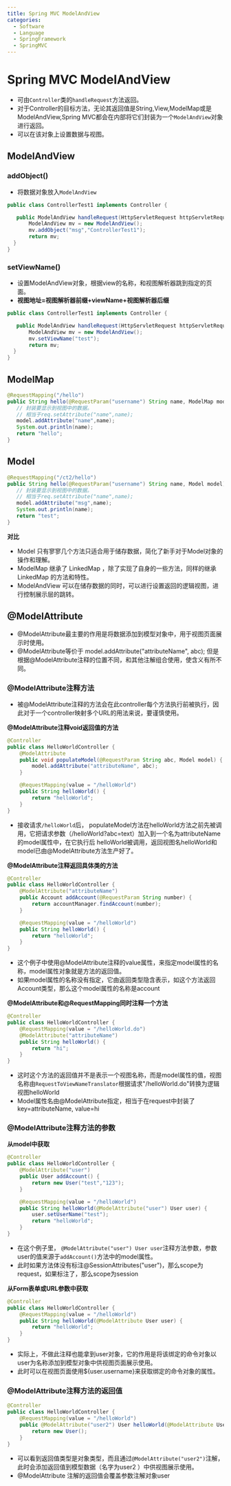 ```yaml
---
title: Spring MVC ModelAndView
categories:
  - Software
  - Language
  - SpringFramework
  - SpringMVC
---
```

# Spring MVC ModelAndView

- 可由`Controller`类的`handleRequest`方法返回。
- 对于Controller的目标方法，无论其返回值是String,View,ModelMap或是ModelAndView,Spring MVC都会在内部将它们封装为一个`ModelAndView`对象进行返回。
- 可以在该对象上设置数据与视图。

## ModelAndView

### addObject()

- 将数据对象放入`ModelAndView`

```java
public class ControllerTest1 implements Controller {

   public ModelAndView handleRequest(HttpServletRequest httpServletRequest, HttpServletResponse httpServletResponse) throws Exception {
       ModelAndView mv = new ModelAndView();
       mv.addObject("msg","ControllerTest1");
       return mv;
  }
}
```

### setViewName()

- 设置ModelAndView对象，根据view的名称，和视图解析器跳到指定的页面。
- **视图地址=视图解析器前缀+viewName+视图解析器后缀**

```java
public class ControllerTest1 implements Controller {

   public ModelAndView handleRequest(HttpServletRequest httpServletRequest, HttpServletResponse httpServletResponse) throws Exception {
       ModelAndView mv = new ModelAndView();
       mv.setViewName("test");
       return mv;
  }
}
```

## ModelMap

```java
@RequestMapping("/hello")
public String hello(@RequestParam("username") String name, ModelMap model){
   // 封装要显示到视图中的数据。
   // 相当于req.setAttribute("name",name);
   model.addAttribute("name",name);
   System.out.println(name);
   return "hello";
}
```

## Model

```java
@RequestMapping("/ct2/hello")
public String hello(@RequestParam("username") String name, Model model){
   // 封装要显示到视图中的数据。
   // 相当于req.setAttribute("name",name);
   model.addAttribute("msg",name);
   System.out.println(name);
   return "test";
}
```

**对比**

- Model 只有寥寥几个方法只适合用于储存数据，简化了新手对于Model对象的操作和理解。
- ModelMap 继承了 LinkedMap ，除了实现了自身的一些方法，同样的继承 LinkedMap 的方法和特性。
- ModelAndView 可以在储存数据的同时，可以进行设置返回的逻辑视图，进行控制展示层的跳转。

## @ModelAttribute

- @ModelAttribute最主要的作用是将数据添加到模型对象中，用于视图页面展示时使用。
- @ModelAttribute等价于 model.addAttribute("attributeName", abc); 但是根据@ModelAttribute注释的位置不同，和其他注解组合使用，使含义有所不同。

### @ModelAttribute注释方法

- 被@ModelAttribute注释的方法会在此controller每个方法执行前被执行，因此对于一个controller映射多个URL的用法来说，要谨慎使用。

**@ModelAttribute注释void返回值的方法**

```java
@Controller
public class HelloWorldController {
    @ModelAttribute
    public void populateModel(@RequestParam String abc, Model model) {
        model.addAttribute("attributeName", abc);
    }

    @RequestMapping(value = "/helloWorld")
    public String helloWorld() {
        return "helloWorld";
    }
}
```

- 接收请求`/helloWorld`后， populateModel方法在helloWorld方法之前先被调用，它把请求参数（/helloWorld?abc=text）加入到一个名为attributeName的model属性中，在它执行后 helloWorld被调用，返回视图名helloWorld和model已由@ModelAttribute方法生产好了。

**@ModelAttribute注释返回具体类的方法**

```java
@Controller
public class HelloWorldController {
    @ModelAttribute("attributeName")
    public Account addAccount(@RequestParam String number) {
        return accountManager.findAccount(number);
    }

    @RequestMapping(value = "/helloWorld")
    public String helloWorld() {
        return "helloWorld";
    }
}
```

- 这个例子中使用@ModelAttribute注释的value属性，来指定model属性的名称，model属性对象就是方法的返回值。
- 如果model属性的名称没有指定，它由返回类型隐含表示，如这个方法返回Account类型，那么这个model属性的名称是account

**@ModelAttribute和@RequestMapping同时注释一个方法**

```java
@Controller
public class HelloWorldController {
    @RequestMapping(value = "/helloWorld.do")
    @ModelAttribute("attributeName")
    public String helloWorld() {
        return "hi";
    }
}
```

- 这时这个方法的返回值并不是表示一个视图名称，而是model属性的值，视图名称由`RequestToViewNameTranslator`根据请求"/helloWorld.do"转换为逻辑视图helloWorld
- Model属性名由@ModelAttribute指定，相当于在request中封装了key=attributeName, value=hi

### @ModelAttribute注释方法的参数

**从model中获取**

```java
@Controller
public class HelloWorldController {
    @ModelAttribute("user")
    public User addAccount() {
        return new User("test","123");
    }

    @RequestMapping(value = "/helloWorld")
    public String helloWorld(@ModelAttribute("user") User user) {
        user.setUserName("test");
        return "helloWorld";
    }
}
```

- 在这个例子里， `@ModelAttribute("user") User user`注释方法参数，参数user的值来源于`addAccount()`方法中的model属性。
- 此时如果方法体没有标注@SessionAttributes("user")，那么scope为request，如果标注了，那么scope为session

**从Form表单或URL参数中获取**

```java
@Controller
public class HelloWorldController {
    @RequestMapping(value = "/helloWorld")
    public String helloWorld(@ModelAttribute User user) {
        return "helloWorld";
    }
}
```

- 实际上，不做此注释也能拿到user对象，它的作用是将该绑定的命令对象以user为名称添加到模型对象中供视图页面展示使用。
- 此时可以在视图页面使用${user.username}来获取绑定的命令对象的属性。

### @ModelAttribute注释方法的返回值

```java
@Controller
public class HelloWorldController {
    @RequestMapping(value = "/helloWorld")
    public @ModelAttribute("user2") User helloWorld(@ModelAttribute User user) {
        return new User();
    }
}
```

- 可以看到返回值类型是对象类型，而且通过`@ModelAttribute("user2")`注解，此时会添加返回值到模型数据（名字为user2 ）中供视图展示使用。
- @ModelAttribute 注解的返回值会覆盖参数注解对象user
